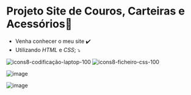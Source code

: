 ﻿# Projeto Site de Couros, Carteiras e Acessórios📁

- Venha conhecer o meu site ✔️
- Utilizando *HTML* e *CSS*; ⤵️

![icons8-codificação-laptop-100](https://user-images.githubusercontent.com/101723189/169597908-c42afc67-f1e8-423b-829a-70005f9c41a5.png) ![icons8-ficheiro-css-100](https://user-images.githubusercontent.com/101723189/169598035-2e13a0f7-c5a7-468e-8f06-91e74565a2f8.png)


   ![image](https://user-images.githubusercontent.com/101723189/169602432-cb5f2b6c-d291-4ea0-8db2-c9bdce34bf4a.png)

![image](https://user-images.githubusercontent.com/101723189/169602790-60cffad2-fa07-4e8f-98c9-73aa3140a18a.png)



